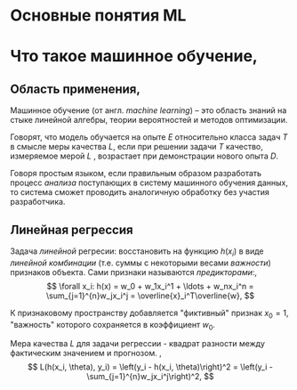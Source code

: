 # Основные понятия ML

# Что такое машинное обучение,

## Область применения,

Машинное обучение (от англ. *machine learning*) – это область знаний на стыке линейной алгебры, теории вероятностей и методов оптимизации.

Говорят, что модель обучается на опыте $E$ относительно класса задач $T$ в смысле меры качества $L$, если при решении задачи $T$ качество, измеряемое мерой $L$ , возрастает при демонстрации нового опыта $D$.

Говоря простым языком, если правильным образом разработать процесс *анализа* поступающих в систему машинного обучения данных, то система сможет проводить аналогичную обработку без участия разработчика.

## Линейная регрессия

Задача *линейной* регресии: восстановить на функцию $h(x_i)$ в виде *линейной комбинации* (т.е. суммы с некоторыми весами *важности*) признаков объекта. Сами признаки называются *предикторами*:,
$$
\forall x_i: h(x) = w_0 + w_1x_i^1 + \ldots + w_nx_i^n = \sum_{j=1}^{n}w_jx_i^j = \overline{x}_i^T\overline{w},
$$

К признаковому пространству добавляется "фиктивный" признак $x_0=1$, "важность" которого сохраняется в коэффициент $w_0$.

Мера качества $L$ для задачи регрессии - квадрат разности между фактическим значением и прогнозом. ,
$$
L(h(x_i, \theta), y_i) = \left(y_i - h(x_i, \theta)\right)^2 = \left(y_i -  \sum_{j=1}^{n}w_jx_i^j\right)^2,
$$
